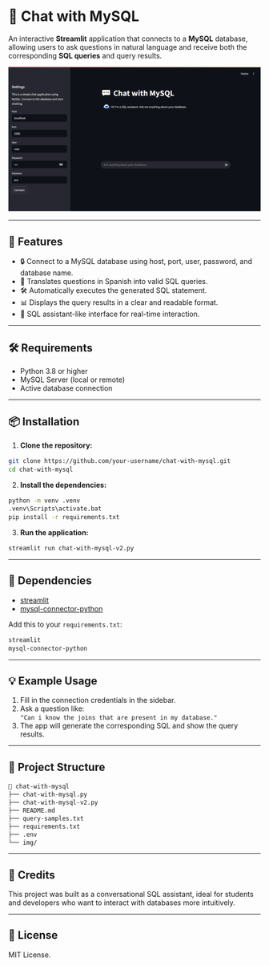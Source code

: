 # 💬 Chat with MySQL

An interactive **Streamlit** application that connects to a **MySQL** database, allowing users to ask questions in natural language and receive both the corresponding **SQL queries** and query results.

![App Screenshot](img/Chat-with-MySQL-05-02-2025_04_31_PM.png)

---

## 🚀 Features

- 🔒 Connect to a MySQL database using host, port, user, password, and database name.
- 🧠 Translates questions in Spanish into valid SQL queries.
- 🛠 Automatically executes the generated SQL statement.
- 📊 Displays the query results in a clear and readable format.
- 🤖 SQL assistant-like interface for real-time interaction.

---

## 🛠️ Requirements

- Python 3.8 or higher
- MySQL Server (local or remote)
- Active database connection

---

## 📦 Installation

1. **Clone the repository:**

```bash
git clone https://github.com/your-username/chat-with-mysql.git
cd chat-with-mysql
```

2. **Install the dependencies:**

```bash
python -m venv .venv
.venv\Scripts\activate.bat
pip install -r requirements.txt
```

3. **Run the application:**

```bash
streamlit run chat-with-mysql-v2.py
```

---

## 🧪 Dependencies

- [streamlit](https://streamlit.io/)
- [mysql-connector-python](https://pypi.org/project/mysql-connector-python/)

Add this to your `requirements.txt`:

```txt
streamlit
mysql-connector-python
```

---

## 💡 Example Usage

1. Fill in the connection credentials in the sidebar.
2. Ask a question like:  
   `"Can i know the joins that are present in my database."`
3. The app will generate the corresponding SQL and show the query results.

---

## 📁 Project Structure

```
📁 chat-with-mysql
├── chat-with-mysql.py
├── chat-with-mysql-v2.py
├── README.md
├── query-samples.txt
├── requirements.txt
├── .env
└── img/
```

---

## 🤖 Credits

This project was built as a conversational SQL assistant, ideal for students and developers who want to interact with databases more intuitively.

---

## 📜 License

MIT License.
